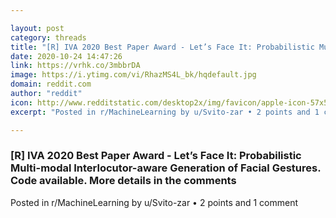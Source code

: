 ```yaml
---

layout: post
category: threads
title: "[R] IVA 2020 Best Paper Award - Let’s Face It: Probabilistic Multi-modal Interlocutor-aware Generation of Facial Gestures. Code available. More details in the comments"
date: 2020-10-24 14:47:26
link: https://vrhk.co/3mbbrDA
image: https://i.ytimg.com/vi/RhazMS4L_bk/hqdefault.jpg
domain: reddit.com
author: "reddit"
icon: http://www.redditstatic.com/desktop2x/img/favicon/apple-icon-57x57.png
excerpt: "Posted in r/MachineLearning by u/Svito-zar • 2 points and 1 comment"

---
```


### [R] IVA 2020 Best Paper Award - Let’s Face It: Probabilistic Multi-modal Interlocutor-aware Generation of Facial Gestures. Code available. More details in the comments

Posted in r/MachineLearning by u/Svito-zar • 2 points and 1 comment